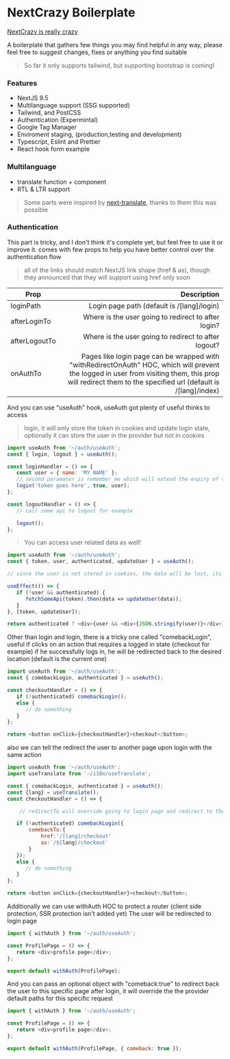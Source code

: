 # NextCrazy Boilerplate

[NextCrazy is really crazy](https://ibb.co/HN0Q7z3)

A boilerplate that gathers few things you may find helpful in any way,
please feel free to suggest changes, fixes or anything you find suitable

> So far it only supports tailwind, but supporting bootstrap is coming!

### Features

-  NextJS 9.5
-  Multilanguage support (SSG supported)
-  Tailwind, and PostCSS
-  Authentication (Expermintal)
-  Google Tag Manager
-  Enviroment staging, (production,testing and development)
-  Typescript, Eslint and Prettier
-  React hook form example

### Multilanguage

-  translate function + <Translate/> component
-  RTL & LTR support

> Some parts were inspired by [next-translate](https://github.com/vinissimus/next-translate#readme), thanks to them this was possible

### Authentication

This part is tricky, and I don't think it's complete yet, but feel free to use it or improve it.
<AuthProvider> comes with few props to help you have better control over the authentication flow

> all of the links should match NextJS link shape (href & as), though they announced that they will support using href only soon

| Prop          |                                                                                                                                                                                                Description |
| ------------- | ---------------------------------------------------------------------------------------------------------------------------------------------------------------------------------------------------------: |
| loginPath     |                                                                                                                                                                 Login page path (default is /[lang]/login) |
| afterLoginTo  |                                                                                                                                                        Where is the user going to redirect to after login? |
| afterLogoutTo |                                                                                                                                                       Where is the user going to redirect to after logout? |
| onAuthTo      | Pages like login page can be wrapped with "withRedirectOnAuth" HOC, which will prevent the logged in user from visiting them, this prop will redirect them to the specified url (default is /[lang]/index) |

And you can use "useAuth" hook, useAuth got plenty of useful thinks to access

> login, it will only store the token in cookies and update login state, optionally it can store the user in the provider but not in cookies

```javascript
import useAuth from '~/auth/useAuth';
const { login, logout } = useAuth();

const loginHandler = () => {
   const user = { name: 'MY NAME' };
   // second paramater is remember_me which will extend the expiry of the token based on the stored value in .env files
   login('token goes here', true, user);
};

const logoutHandler = () => {
   // call some api to logout for example

   logout();
};
```

> You can access user related data as well!

```javascript
import useAuth from '~/auth/useAuth';
const { token, user, authenticated, updateUser } = useAuth();

// since the user is not stored in cookies, the data will be lost, its good to update the user data if user is not there

useEffect(() => {
   if (!user && authenticated) {
      fetchSomeApi(token).then(data => updateUser(data));
   }
}, [token, updateUser]);

return authenticated ? <div>{user && <div>{JSON.stringify(user)}</div>}</div> : 'Not authenticated';
```

Other than login and login, there is a tricky one called "comebackLogin",
useful if clicks on an action that requires a logged in state (checkout for example)
if he successfully logs in, he will be redirected back to the desired location (default is the current one)

```javascript
import useAuth from '~/auth/useAuth';
const { comebackLogin, authenticated } = useAuth();

const checkoutHandler = () => {
   if (!authenticated) comebackLogin();
   else {
      // do something
   }
};

return <button onClick={checkoutHandler}>checkout</button>;
```

also we can tell the redirect the user to another page upon login with the same action

```javascript
import useAuth from '~/auth/useAuth';
import useTranslate from '~/i18n/useTranslate';

const { comebackLogin, authenticated } = useAuth();
const {lang} = useTranslate();
const checkoutHandler = () => {

    // redirectTo will override going to login page and redirect to the desired path.

   if (!authenticated) comebackLogin({
       comebackTo:{
           href:'/[lang]/checkout'
           as:`/${lang}/checkout`
       }
   });
   else {
      // do something
   }
};

return <button onClick={checkoutHandler}>checkout</button>;
```

Additionally we can use withAuth HOC to protect a router (client side protection, SSR protection isn't added yet)
The user will be redirected to login page

```javascript
import { withAuth } from '~/auth/useAuth';

const ProfilePage = () => {
   return <div>profile page</div>;
};

export default withAuth(ProfilePage);
```

And you can pass an optional object with "comeback:true" to redirect back the user to this specific page after login,
it will override the the provider default paths for this specific request

```javascript
import { withAuth } from '~/auth/useAuth';

const ProfilePage = () => {
   return <div>profile page</div>;
};

export default withAuth(ProfilePage, { comeback: true });
```
